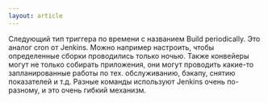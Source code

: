 ```yaml
---
layout: article
---
```

Следующий тип триггера по времени с названием Build periodically. Это аналог cron от Jenkins. Можно например настроить, чтобы определенные сборки проводились только ночью. Также конвейеры могут не только собирать приложения, они могут проводить какие-то запланированные работы по тех. обслуживанию, бэкапу, снятию показателей и т.д. Разные команды используют Jenkins очень по-разному, и это очень гибкий механизм.
